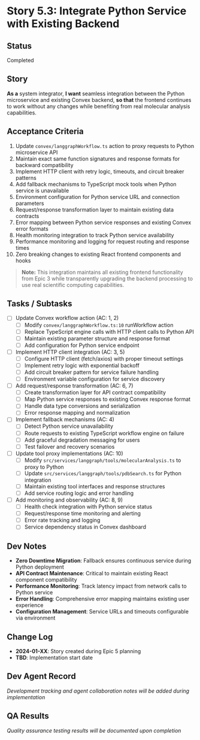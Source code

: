 # Story 5.3: Integrate Python Service with Existing Backend

## Status
Completed

## Story
**As a** system integrator,
**I want** seamless integration between the Python microservice and existing Convex backend,
**so that** the frontend continues to work without any changes while benefiting from real molecular analysis capabilities.

## Acceptance Criteria
1. Update `convex/langgraphWorkflow.ts` action to proxy requests to Python microservice API
2. Maintain exact same function signatures and response formats for backward compatibility
3. Implement HTTP client with retry logic, timeouts, and circuit breaker patterns
4. Add fallback mechanisms to TypeScript mock tools when Python service is unavailable
5. Environment configuration for Python service URL and connection parameters
6. Request/response transformation layer to maintain existing data contracts
7. Error mapping between Python service responses and existing Convex error formats
8. Health monitoring integration to track Python service availability
9. Performance monitoring and logging for request routing and response times
10. Zero breaking changes to existing React frontend components and hooks

> **Note:** This integration maintains all existing frontend functionality from Epic 3 while transparently upgrading the backend processing to use real scientific computing capabilities.

## Tasks / Subtasks
- [ ] Update Convex workflow action (AC: 1, 2)
  - [ ] Modify `convex/langgraphWorkflow.ts:10` runWorkflow action
  - [ ] Replace TypeScript engine calls with HTTP client calls to Python API
  - [ ] Maintain existing parameter structure and response format
  - [ ] Add configuration for Python service endpoint

- [ ] Implement HTTP client integration (AC: 3, 5)
  - [ ] Configure HTTP client (fetch/axios) with proper timeout settings
  - [ ] Implement retry logic with exponential backoff
  - [ ] Add circuit breaker pattern for service failure handling
  - [ ] Environment variable configuration for service discovery

- [ ] Add request/response transformation (AC: 6, 7)
  - [ ] Create transformation layer for API contract compatibility
  - [ ] Map Python service responses to existing Convex response format
  - [ ] Handle data type conversions and serialization
  - [ ] Error response mapping and normalization

- [ ] Implement fallback mechanisms (AC: 4)
  - [ ] Detect Python service unavailability
  - [ ] Route requests to existing TypeScript workflow engine on failure
  - [ ] Add graceful degradation messaging for users
  - [ ] Test failover and recovery scenarios

- [ ] Update tool proxy implementations (AC: 10)
  - [ ] Modify `src/services/langgraph/tools/molecularAnalysis.ts` to proxy to Python
  - [ ] Update `src/services/langgraph/tools/pdbSearch.ts` for Python integration
  - [ ] Maintain existing tool interfaces and response structures
  - [ ] Add service routing logic and error handling

- [ ] Add monitoring and observability (AC: 8, 9)
  - [ ] Health check integration with Python service status
  - [ ] Request/response time monitoring and alerting
  - [ ] Error rate tracking and logging
  - [ ] Service dependency status in Convex dashboard

## Dev Notes
- **Zero Downtime Migration**: Fallback ensures continuous service during Python deployment
- **API Contract Maintenance**: Critical to maintain existing React component compatibility
- **Performance Monitoring**: Track latency impact from network calls to Python service
- **Error Handling**: Comprehensive error mapping maintains existing user experience
- **Configuration Management**: Service URLs and timeouts configurable via environment

## Change Log
- **2024-01-XX**: Story created during Epic 5 planning
- **TBD**: Implementation start date

## Dev Agent Record
*Development tracking and agent collaboration notes will be added during implementation*

## QA Results
*Quality assurance testing results will be documented upon completion*